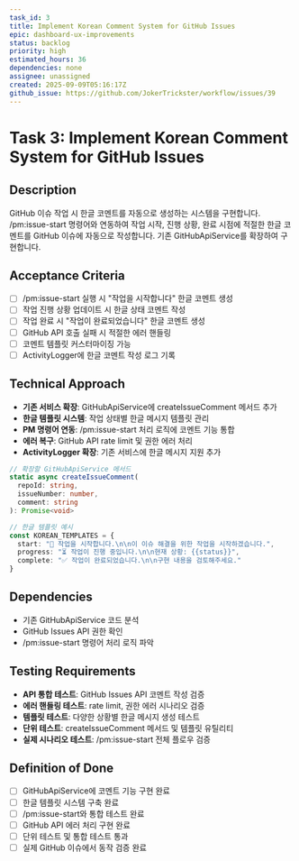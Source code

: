```yaml
---
task_id: 3
title: Implement Korean Comment System for GitHub Issues
epic: dashboard-ux-improvements
status: backlog
priority: high
estimated_hours: 36
dependencies: none
assignee: unassigned
created: 2025-09-09T05:16:17Z
github_issue: https://github.com/JokerTrickster/workflow/issues/39
---
```


# Task 3: Implement Korean Comment System for GitHub Issues

## Description
GitHub 이슈 작업 시 한글 코멘트를 자동으로 생성하는 시스템을 구현합니다. /pm:issue-start 명령어와 연동하여 작업 시작, 진행 상황, 완료 시점에 적절한 한글 코멘트를 GitHub 이슈에 자동으로 작성합니다. 기존 GitHubApiService를 확장하여 구현합니다.

## Acceptance Criteria
- [ ] /pm:issue-start 실행 시 "작업을 시작합니다" 한글 코멘트 생성
- [ ] 작업 진행 상황 업데이트 시 한글 상태 코멘트 작성
- [ ] 작업 완료 시 "작업이 완료되었습니다" 한글 코멘트 생성
- [ ] GitHub API 호출 실패 시 적절한 에러 핸들링
- [ ] 코멘트 템플릿 커스터마이징 가능
- [ ] ActivityLogger에 한글 코멘트 작성 로그 기록

## Technical Approach
- **기존 서비스 확장**: GitHubApiService에 createIssueComment 메서드 추가
- **한글 템플릿 시스템**: 작업 상태별 한글 메시지 템플릿 관리
- **PM 명령어 연동**: /pm:issue-start 처리 로직에 코멘트 기능 통합
- **에러 복구**: GitHub API rate limit 및 권한 에러 처리
- **ActivityLogger 확장**: 기존 서비스에 한글 메시지 지원 추가

```typescript
// 확장할 GitHubApiService 메서드
static async createIssueComment(
  repoId: string, 
  issueNumber: number, 
  comment: string
): Promise<void>

// 한글 템플릿 예시
const KOREAN_TEMPLATES = {
  start: "🚀 작업을 시작합니다.\n\n이 이슈 해결을 위한 작업을 시작하겠습니다.",
  progress: "⏳ 작업이 진행 중입니다.\n\n현재 상황: {{status}}",
  complete: "✅ 작업이 완료되었습니다.\n\n구현 내용을 검토해주세요."
}
```

## Dependencies
- 기존 GitHubApiService 코드 분석
- GitHub Issues API 권한 확인
- /pm:issue-start 명령어 처리 로직 파악

## Testing Requirements
- **API 통합 테스트**: GitHub Issues API 코멘트 작성 검증
- **에러 핸들링 테스트**: rate limit, 권한 에러 시나리오 검증  
- **템플릿 테스트**: 다양한 상황별 한글 메시지 생성 테스트
- **단위 테스트**: createIssueComment 메서드 및 템플릿 유틸리티
- **실제 시나리오 테스트**: /pm:issue-start 전체 플로우 검증

## Definition of Done
- [ ] GitHubApiService에 코멘트 기능 구현 완료
- [ ] 한글 템플릿 시스템 구축 완료
- [ ] /pm:issue-start와 통합 테스트 완료
- [ ] GitHub API 에러 처리 구현 완료
- [ ] 단위 테스트 및 통합 테스트 통과
- [ ] 실제 GitHub 이슈에서 동작 검증 완료